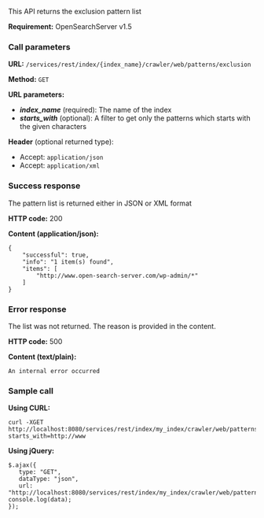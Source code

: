 This API returns the exclusion pattern list

**Requirement:** OpenSearchServer v1.5

### Call parameters

**URL:** ```/services/rest/index/{index_name}/crawler/web/patterns/exclusion```

**Method:** ```GET```

**URL parameters:**
- _**index_name**_ (required): The name of the index
- _**starts_with**_ (optional): A filter to get only the patterns which starts with the given characters

**Header** (optional returned type):
- Accept: ```application/json```
- Accept: ```application/xml```

### Success response
The pattern list is returned either in JSON or XML format

**HTTP code:**
200

**Content (application/json):**

    {
        "successful": true,
        "info": "1 item(s) found",
        "items": [
            "http://www.open-search-server.com/wp-admin/*"
        ]
    }
    

### Error response

The list was not returned. The reason is provided in the content.

**HTTP code:**
500

**Content (text/plain):**
    
    An internal error occurred
    

### Sample call

**Using CURL:**

    curl -XGET http://localhost:8080/services/rest/index/my_index/crawler/web/patterns/exclusion?starts_with=http://www
    

**Using jQuery:**

    $.ajax({ 
       type: "GET",
       dataType: "json",
       url: "http://localhost:8080/services/rest/index/my_index/crawler/web/patterns/exclusion   console.log(data);
    });
    